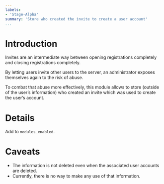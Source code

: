 ```yaml
---
labels:
- 'Stage-Alpha'
summary: 'Store who created the invite to create a user account'
...
```


Introduction
============

Invites are an intermediate way between opening registrations completely and
closing registrations completely.

By letting users invite other users to the server, an administrator exposes
themselves again to the risk of abuse.

To combat that abuse more effectively, this module allows to store (outside
of the user’s information) who created an invite which was used to create the
user’s account.

Details
=======

Add to `modules_enabled`.

Caveats
=======

- The information is not deleted even when the associated user accounts are
  deleted.
- Currently, there is no way to make any use of that information.
